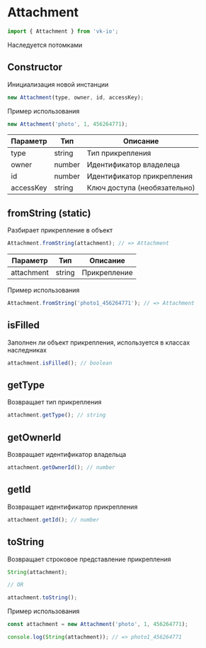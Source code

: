 # Attachment

```js
import { Attachment } from 'vk-io';
```

Наследуется потомками

## Constructor
Инициализация новой инстанции

```js
new Attachment(type, owner, id, accessKey);
```

Пример использования

```js
new Attachment('photo', 1, 456264771);
```

| Параметр  | Тип    | Описание                     |
|-----------|--------|------------------------------|
| type      | string | Тип прикрепления             |
| owner     | number | Идентификатор владелеца      |
| id        | number | Идентификатор прикрепления   |
| accessKey | string | Ключ доступа (необязательно) |

## fromString (static)
Разбирает прикрепление в объект

```js
Attachment.fromString(attachment); // => Attachment
```

| Параметр   | Тип    | Описание     |
|------------|--------|--------------|
| attachment | string | Прикрепление |

Пример использования

```js
Attachment.fromString('photo1_456264771'); // => Attachment
```

## isFilled
Заполнен ли объект прикрепления, используется в классах наследниках

```js
attachment.isFilled(); // boolean
```

## getType
Возвращает тип прикрепления

```js
attachment.getType(); // string
```

## getOwnerId
Возвращает идентификатор владельца

```js
attachment.getOwnerId(); // number
```

## getId
Возвращает идентификатор прикрепления

```js
attachment.getId(); // number
```

## toString
Возвращает строковое представление прикрепления

```js
String(attachment);

// OR

attachment.toString();
```

Пример использования

```js
const attachment = new Attachment('photo', 1, 456264771);

console.log(String(attachment)); // => photo1_456264771
```
